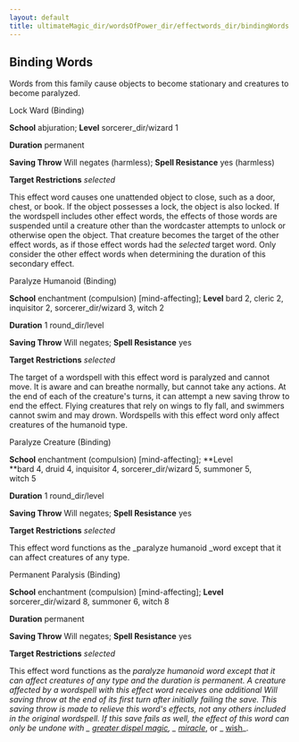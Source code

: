```yaml
---
layout: default
title: ultimateMagic_dir/wordsOfPower_dir/effectwords_dir/bindingWords
---
```

## Binding Words

Words from this family cause objects to become stationary and creatures to become paralyzed.

Lock Ward (Binding)

**School** abjuration; **Level** sorcerer_dir/wizard 1

**Duration** permanent

**Saving Throw** Will negates (harmless); **Spell Resistance** yes (harmless)

**Target Restrictions** _selected_

This effect word causes one unattended object to close, such as a door, chest, or book. If the object possesses a lock, the object is also locked. If the wordspell includes other effect words, the effects of those words are suspended until a creature other than the wordcaster attempts to unlock or otherwise open the object. That creature becomes the target of the other effect words, as if those effect words had the _selected_ target word. Only consider the other effect words when determining the duration of this secondary effect.

Paralyze Humanoid (Binding)

**School** enchantment (compulsion) [mind-affecting]; **Level** bard 2, cleric 2, inquisitor 2, sorcerer_dir/wizard 3, witch 2

**Duration** 1 round_dir/level

**Saving Throw** Will negates; **Spell Resistance** yes

**Target Restrictions** _selected_

The target of a wordspell with this effect word is paralyzed and cannot move. It is aware and can breathe normally, but cannot take any actions. At the end of each of the creature's turns, it can attempt a new saving throw to end the effect. Flying creatures that rely on wings to fly fall, and swimmers cannot swim and may drown. Wordspells with this effect word only affect creatures of the humanoid type.

Paralyze Creature (Binding)

**School** enchantment (compulsion) [mind-affecting]; **Level   
**bard 4, druid 4, inquisitor 4, sorcerer_dir/wizard 5, summoner 5,   
witch 5

**Duration** 1 round_dir/level

**Saving Throw** Will negates; **Spell Resistance** yes

**Target Restrictions** _selected_

This effect word functions as the _paralyze humanoid _word except that it can affect creatures of any type.

Permanent Paralysis (Binding)

**School** enchantment (compulsion) [mind-affecting]; **Level** sorcerer_dir/wizard 8, summoner 6, witch 8

**Duration** permanent

**Saving Throw** Will negates; **Spell Resistance** yes

**Target Restrictions** _selected_

This effect word functions as the _paralyze humanoid _word except that it can affect creatures of any type and the duration is permanent. A creature affected by a wordspell with this effect word receives one additional Will saving throw at the end of its first turn after initially failing the save. This saving throw is made to relieve this word's effects, not any others included in the original wordspell. If this save fails as well, the effect of this word can only be undone with _ [greater dispel magic](spells_dir/dispelMagic#_dispel-magic-greater)_, _ [miracle](spells_dir/miracle#_miracle)_, or _ [wish](spells_dir/wish#_wish)_.

